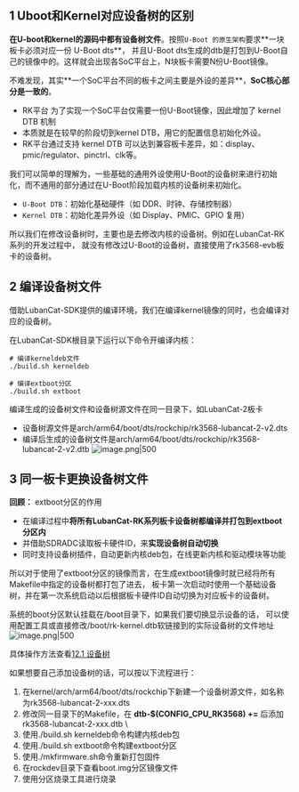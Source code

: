 ## 1 Uboot和Kernel对应设备树的区别

**在U-boot和kernel的源码中都有设备树文件**。按照`U-Boot 的原⽣架构`要求**⼀块板卡必须对应⼀份 U-Boot dts**， 并且U-Boot dts⽣成的dtb是打包到U-Boot⾃⼰的镜像中的。这样就会出现各SoC平台上，N块板卡需要N份U-Boot镜像。

不难发现，其实**⼀个SoC平台不同的板卡之间主要是外设的差异**，**SoC核心部分是⼀致的**。
- RK平台 为了实现⼀个SoC平台仅需要⼀份U-Boot镜像，因此增加了 kernel DTB 机制
- 本质就是在较早的阶段切到kernel DTB，⽤它的配置信息初始化外设。
- RK平台通过⽀持 kernel DTB 可以达到兼容板卡差异，如：display、pmic/regulator、pinctrl、clk等。

我们可以简单的理解为，一些基础的通用外设使用U-Boot的设备树来进行初始化，而不通用的部分通过在U-Boot阶段加载内核的设备树来初始化。
- `U-Boot DTB`：初始化基础硬件（如 DDR、时钟、存储控制器）
- `Kernel DTB`：初始化差异外设（如 Display、PMIC、GPIO 复用）

所以我们在修改设备树时，主要也是去修改内核的设备树。例如在LubanCat-RK系列的开发过程中， 就没有修改过U-Boot的设备树，直接使用了rk3568-evb板卡的设备树。
## 2 编译设备树文件

借助LubanCat-SDK提供的编译环境，我们在编译kernel镜像的同时，也会编译对应的设备树。

在LubanCat-SDK根目录下运行以下命令开编译内核：
```shell
# 编译kerneldeb文件
./build.sh kerneldeb

# 编译extboot分区
./build.sh extboot
```

编译生成的设备树文件和设备树源文件在同一目录下，如LubanCat-2板卡
- 设备树源文件是arch/arm64/boot/dts/rockchip/rk3568-lubancat-2-v2.dts
- 编译后生成的设备树文件是arch/arm64/boot/dts/rockchip/rk3568-lubancat-2-v2.dtb
![image.png|500](https://my-obsidian-image.oss-cn-guangzhou.aliyuncs.com/2025/05/11227b0e64952a272c293f3ee35c6fac.png)
## 3 同一板卡更换设备树文件

**回顾：** extboot分区的作用
- 在编译过程中**将所有LubanCat-RK系列板卡设备树都编译并打包到extboot分区内**
- 并借助SDRADC读取板卡硬件ID，来**实现设备树自动切换**
- 同时支持设备树插件，自动更新内核deb包，在线更新内核和驱动模块等功能

所以对于使用了extboot分区的镜像而言，在生成extboot镜像时就已经将所有Makefile中指定的设备树都打包了进去， 板卡第一次启动时使用一个基础设备树，并在第一次系统启动以后根据板卡硬件ID自动切换为对应板卡的设备树。

系统的boot分区默认挂载在/boot目录下，如果我们要切换显示设备的话， 可以使用配置工具或直接修改/boot/rk-kernel.dtb软链接到的实际设备树的文件地址
![image.png|500](https://my-obsidian-image.oss-cn-guangzhou.aliyuncs.com/2025/05/101af3702f02a7cf80452db401c0e861.png)

具体操作方法查看[12.1 设备树](../1_快速使用手册/1_快速开始.md#12.1%20设备树)

如果想要自己添加设备树的话，可以按以下流程进行：

1. 在kernel/arch/arm64/boot/dts/rockchip下新建一个设备树源文件，如名称为rk3568-lubancat-2-xxx.dts
2. 修改同一目录下的Makefile，在 **dtb-$(CONFIG_CPU_RK3568) +=** 后添加rk3568-lubancat-2-xxx.dtb \
3. 使用./build.sh kerneldeb命令构建内核deb包
4. 使用./build.sh extboot命令构建extboot分区
5. 使用./mkfirmware.sh命令重新打包固件
6. 在rockdev目录下查看boot.img分区镜像文件
7. 使用分区烧录工具进行烧录